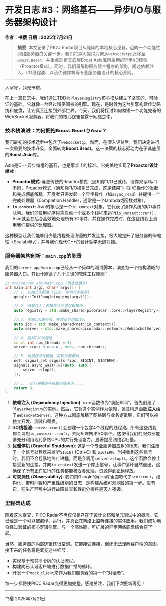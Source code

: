 # 开发日志 #3：网络基石——异步I/O与服务器架构设计

**作者：书樱**
**日期：2025年7月21日**

> **摘要**: 本文记录了PICO Radar项目从纯粹的本地核心逻辑，迈向一个功能性网络服务器的关键一步。我们将深入探讨为何从`websocketpp`迁移至`Boost.Beast`，并重点剖析其底层Boost.Asio库所采用的异步I/O模型（Proactor模式）。同时，我们将解构服务器主程序的架构，阐述依赖注入、I/O线程池、以及优雅停机等专业服务器设计的核心原则。

---

大家好，我是书樱。

在上一篇日志中，我们通过TDD为`PlayerRegistry`核心模块建立了坚实的、可验证的基础。它就像一台经过精密调校的引擎。现在，是时候为这台引擎构建传动系统和底盘，让它真正连接到外部世界。今天，我们将探讨如何构建一个功能完备的WebSocket服务器，将我们的核心逻辑暴露于网络之中。

### 技术栈演进：为何拥抱Boost.Beast与Asio？

我们最初的技术选型中包含了`websocketpp`。然而，在深入评估后，我们决定进行一次重要的技术升级，全面转向**Boost.Beast**。这一决策的核心驱动力在于其底层的**Boost.Asio**库。

Asio是C++异步编程的基石，也是事实上的标准。它完美地实现了**Proactor设计模式**：
-   **Proactor模式**: 与更传统的Reactor模式（通知你“I/O已就绪，请你来读/写”）不同，Proactor模式（通知你“I/O操作已完成，这是结果”）将I/O操作的发起和完成彻底解耦。开发者只需发起一个异步操作（如`async_read`）并提供一个完成处理器（Completion Handler，通常是一个lambda或函数对象）。
-   **`io_context`**: Asio的核心是一个`io_context`对象，它代表了操作系统的I/O事件队列。我们的应用程序只需启动一个或多个线程来运行`io_context::run()`，Asio就会在后台高效地处理所有I/O事件，并在操作完成时，在这些线程上调用我们提供的处理器。

这种模型让我们能够用少量线程处理海量的并发连接，极大地提升了服务器的伸缩性（Scalability），并与我们现代C++的设计哲学无缝对接。

### 服务器架构剖析：`main.cpp`的职责

我们的`server_app/main.cpp`已经从一个简单的测试脚本，演变为一个结构清晰的服务器入口。其设计遵循了几个关键的软件工程原则：

```cpp
// src/server_app/main.cpp (概念性展示)
int main(int argc, char* argv[]) {
    // 1. 初始化与配置 (日志, 命令行参数等)
    google::InitGoogleLogging(argv[0]);
    
    // 2. 依赖注入：创建核心业务逻辑模块
    auto registry = std::make_shared<picoradar::core::PlayerRegistry>();

    // 3. 创建I/O服务层，并将业务逻辑注入
    auto ioc = std::make_shared<net::io_context>();
    auto server = std::make_shared<picoradar::network::WebsocketServer>(ioc, registry);
    
    // 4. 启动I/O线程池
    const int num_threads = 4;
    server->run("0.0.0.0", 9002, num_threads);

    // 5. 设置信号处理器，实现优雅停机
    net::signal_set signals(*ioc, SIGINT, SIGTERM);
    signals.async_wait([&](auto, auto){
        server->stop();
    });

    // ... 运行并最终等待服务器关闭 ...
    return 0;
}
```

1.  **依赖注入 (Dependency Injection)**: `main`函数作为“装配车间”，首先创建了`PlayerRegistry`的实例。然后，它将这个实例作为依赖，通过构造函数**注入**给了`WebsocketServer`。这种方式彻底解耦了网络层与业务逻辑层，它们可以被独立开发、测试和替换。
2.  **I/O线程池**: `server->run()`会创建一个包含4个线程的线程池。所有这些线程都会调用`io_context::run()`，共同处理网络I/O事件。这使得我们的服务器能够充分利用现代多核CPU的并行处理能力，显著提高网络吞吐量。
3.  **优雅停机 (Graceful Shutdown)**: 这是一个专业服务器应用的标志。我们注册了一个信号处理器来监听`SIGINT` (Ctrl+C) 和 `SIGTERM`。当接收到这些信号时，我们不会粗暴地终止进程，而是会调用`server->stop()`。这个函数会停止接受新的连接，并向`io_context`发送一个停止信号，让事件循环自然退出。这确保了所有正在进行的任务都能被妥善处理，资源得到正确释放。
4.  **可观测性 (Observability)**: 我们用Google的`glog`库全面取代了`std::cout`。结构化、带时间戳和严重性级别的日志，是构建系统可观测性的第一步。没有它，在生产环境中进行故障排查和性能分析将是天方夜谭。

### 里程碑达成

随着这次提交，PICO Radar不再仅仅是存在于设计文档和单元测试中的概念。它已经是一个可以被编译、运行，并真正在网络上监听连接的实体应用。我们成功地将经过验证的核心逻辑引擎，与一个高性能、可扩展的异步网络底盘结合在了一起。

当然，服务器的内部逻辑还很空洞。它能接受连接，但还无法理解客户端的意图。接下来的任务将是填充这些细节：
-   实现基于预共享令牌的认证流程。
-   构建向已认证客户端进行数据广播的循环。
-   开发一个`mock_client`来作为我们服务器的第一个“对话者”。

每一步都将使PICO Radar变得更加完整。感谢关注，我们下次更新再见！

---
书樱
2025年7月21日
